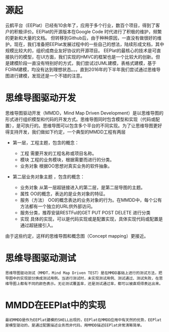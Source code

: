 # 源起
云鹤平台（EEPlat）已经有10余年了，应用于多个行业，数百个项目，得到了客户的积极评价。EEPlat的开源版本在Google Code 时代进行了积极的维护，频繁的更新和大量的文档。
但转移到Github后，由于种种原因，一直没有做很好的维护。现在，我们准备把EEPlat发展过程中的一些自己的想法，陆续形成文档，其中规模比较大的，组织成商业友好协议的开源项目。
EEPlat的最核心的技术是可直接执行的模型，在UI方面，我们实现的HMVC的框架也是一个比较大的创新。但是建模阶段一直没有特别好的方式，我们尝试过UML建模，表格式建模，基于FORM建模，均没有达到理想状态。。。直到2016年的下半年我们尝试通过思维导图进行建模，发现还是一个不错的注意。

# 思维导图驱动开发
 
 思维导图驱动开发（MMDD，Mind Map Driven Development）是以思维导图的形式进行组织模型和代码的开发方式。思维导图同时包含模型和实现（代码或配置），是可执行的。思维导图可以包含多个平台的不同实现。为了让思维导图更好得支持开发，我们做如下约定，一个典型的MMDD工程有两层
 
 * 第一层，工程主题，包含的概念：
  
	* 工程 需要开发的工程名称或项目名称。
	* 模块  工程的业务模块，根据需要而进行的分类。
	* 业务对象  根据OO思想对真实业务的软件抽象。
 
 * 第二层业务对象主题 ，包含的概念：

	* 业务对象 从第一层超链接进入的第二层，是第二层导图的主题。
	* 属性  OO的概念，表达的是业务对象的特征。
	* 服务（方法）  OO的概念表达的业务对象的行为。在MMDD中，每个公有方法都有一个独立的URL供外部访问。
	* 服务分类，推荐安装RESTFul的GET PUT POST DELETE 进行分类
	* 实现  具体的实现，可以是代码实现或是配置实现，具体实现代码或配置是通过超链接引入。

 
由于这些约定，这样的思维导图和概念图（Concept mapping）更接近。 
 
# 思维导图驱动测试
    思维导图驱动测试（MMDT，Mind Map Driven TEST）是在MMDD基础上进行的测试方法，把导图中的实现部分换成测试用例。当进行测试时，未实现测试用例、测试通过、测试失败，在思维导图上都有不同的颜色表示。无论测试覆盖率，还是测试通过率，都可以被直观得表达出来。

# MMDD在EEPlat中的实现
    
	最初MMDD是作为EEPlat建模的SHELL出现的，EEPlat在MMDD应用中有天然的优势，EEPlat是模型驱动的，是通过配置描述业务而非代码，用MMDD描述EEPlat非常清晰简单。


